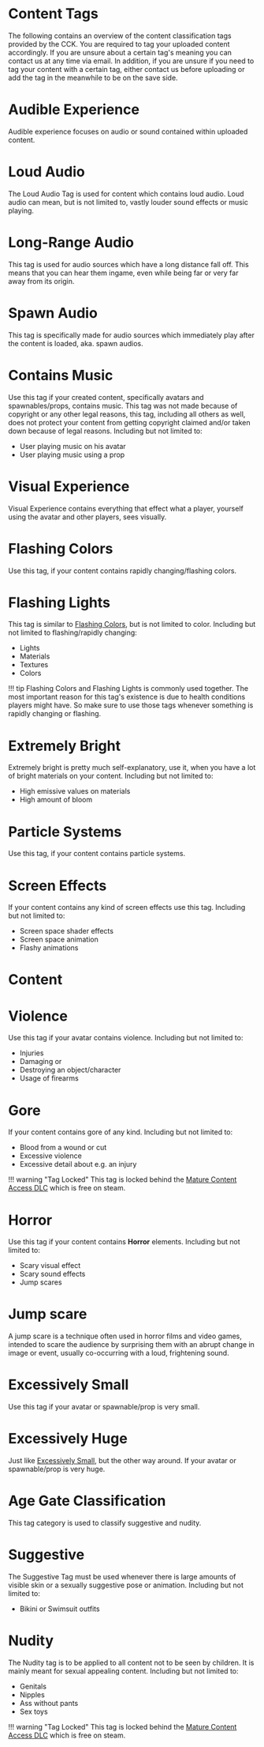 # Content Tags
The following contains an overview of the content classification tags provided by the CCK. You are required to tag your
uploaded content accordingly. If you are unsure about a certain tag's meaning you can contact us at any time via email.
In addition, if you are unsure if you need to tag your content with a certain tag, either contact us before uploading or
add the tag in the meanwhile to be on the save side.

# Audible Experience
Audible experience focuses on audio or sound contained within uploaded content.

# Loud Audio
The Loud Audio Tag is used for content which contains loud audio. Loud audio can mean, but is not limited to, vastly
louder sound effects or music playing.

# Long-Range Audio
This tag is used for audio sources which have a long distance fall off. This means that you can hear them ingame,
even while being far or very far away from its origin.

# Spawn Audio
This tag is specifically made for audio sources which immediately play after the content is loaded, aka. spawn audios.

# Contains Music
Use this tag if your created content, specifically avatars and spawnables/props, contains music. This tag was not made
because of copyright or any other legal reasons, this tag, including all others as well, does not protect your content from getting
copyright claimed and/or taken down because of legal reasons.
Including but not limited to:
- User playing music on his avatar
- User playing music using a prop

# Visual Experience
Visual Experience contains everything that effect what a player, yourself using the avatar and other players, sees visually.

# Flashing Colors
Use this tag, if your content contains rapidly changing/flashing colors.

# Flashing Lights
This tag is similar to [Flashing Colors](#flashing-colors), but is not limited to color. 
Including but not limited to flashing/rapidly changing:
- Lights
- Materials
- Textures
- Colors

!!! tip
Flashing Colors and Flashing Lights is commonly used together. The most important reason for this tag's existence is
due to health conditions players might have. So make sure to use those tags whenever something is rapidly changing or
flashing.

# Extremely Bright
Extremely bright is pretty much self-explanatory, use it, when you have a lot of bright materials on your content.
Including but not limited to:
- High emissive values on materials
- High amount of bloom

# Particle Systems
Use this tag, if your content contains particle systems.

# Screen Effects
If your content contains any kind of screen effects use this tag.
Including but not limited to:
- Screen space shader effects
- Screen space animation
- Flashy animations

# Content

# Violence
Use this tag if your avatar contains violence.
Including but not limited to:
- Injuries
- Damaging or
- Destroying an object/character
- Usage of firearms

# Gore
If your content contains gore of any kind.
Including but not limited to:
- Blood from a wound or cut
- Excessive violence
- Excessive detail about e.g. an injury

!!! warning "Tag Locked"
This tag is locked behind the [Mature Content Access DLC](../chilloutvr/faq/mature-content-access-dlc.md) which is free
on steam. 

# Horror
Use this tag if your content contains **Horror** elements.
Including but not limited to:
- Scary visual effect
- Scary sound effects
- Jump scares

# Jump scare
A jump scare is a technique often used in horror films and video games, intended to scare the audience by surprising them
with an abrupt change in image or event, usually co-occurring with a loud, frightening sound.

# Excessively Small
Use this tag if your avatar or spawnable/prop is very small.

# Excessively Huge
Just like [Excessively Small](#excessively-small), but the other way around. If your avatar or spawnable/prop is very huge.

# Age Gate Classification
This tag category is used to classify suggestive and nudity.

# Suggestive
The Suggestive Tag must be used whenever there is large amounts of visible skin or a sexually suggestive pose or animation.
Including but not limited to:
- Bikini or Swimsuit outfits

# Nudity
The Nudity tag is to be applied to all content not to be seen by children. It is mainly meant for sexual appealing content.
Including but not limited to:
- Genitals
- Nipples
- Ass without pants
- Sex toys

!!! warning "Tag Locked"
This tag is locked behind the [Mature Content Access DLC](../chilloutvr/faq/mature-content-access-dlc.md) which is free
on steam.
